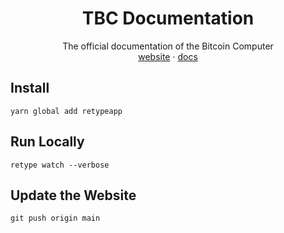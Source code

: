 <div align="center">
  <h1>TBC Documentation</h1>
  <p>
    The official documentation of the Bitcoin Computer
    <br />
    <a href="http://bitcoincomputer.io/">website</a> &#183; <a href="http://docs.bitcoincomputer.io/">docs</a>
  </p>
</div>

## Install

```shell
yarn global add retypeapp
```

## Run Locally

```shell
retype watch --verbose
```

## Update the Website

```shell
git push origin main
```
